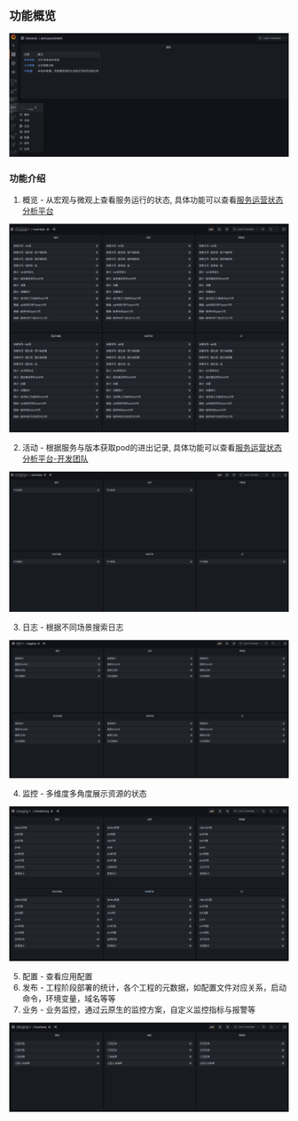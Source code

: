 ## 功能概览
<p align="center">
   <img src="overview.png">
</p>

### 功能介绍

1. 概览 - 从宏观与微观上查看服务运行的状态, 具体功能可以查看[服务运营状态分析平台](../tracing_platform/README.md)
<p align="center">
   <img src="func_overview.png">
</p>

2. 活动 - 根据服务与版本获取pod的进出记录, 具体功能可以查看[服务运营状态分析平台-开发团队](../tracing_platform/developer/README.md)
<p align="center">
   <img src="func_activities.png">
</p>

3. 日志 - 根据不同场景搜索日志
<p align="center">
   <img src="func_logging.png">
</p>

4. 监控 - 多维度多角度展示资源的状态
<p align="center">
   <img src="func_monitoring.png">
</p>

5. 配置 - 查看应用配置
6. 发布 - 工程阶段部署的统计，各个工程的元数据，如配置文件对应关系，启动命令，环境变量，域名等等
7. 业务 - 业务监控，通过云原生的监控方案，自定义监控指标与报警等
<p align="center">
   <img src="func_business.png">
</p>
